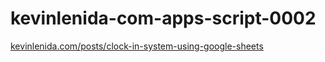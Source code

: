 # kevinlenida-com-apps-script-0002
[kevinlenida.com/posts/clock-in-system-using-google-sheets](https://kevinlenida.com/posts/clock-in-system-using-google-sheets)
